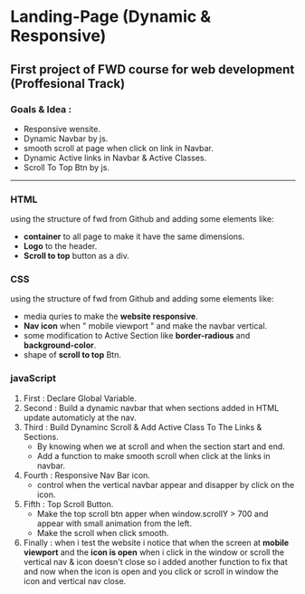 # Landing-Page (Dynamic & Responsive)
## First project of FWD course for web development (Proffesional Track)
### Goals & Idea :
- Responsive wensite.
- Dynamic Navbar by js.
- smooth scroll at page when click on link in Navbar.
- Dynamic Active links in Navbar & Active Classes.
- Scroll To Top Btn by js.
----
### HTML
using the structure of fwd from Github and adding some elements like: 
- **container** to all page to make it have the same dimensions.
- **Logo** to the header.
- **Scroll to top** button as a div.

### CSS
using the structure of fwd from Github and adding some elements like:
- media quries to make the **website responsive**.
- **Nav icon** when " mobile viewport " and make the navbar vertical.
- some modification to Active Section like **border-radious** and **background-color**.
- shape of **scroll to top** Btn.

### javaScript
1. First : Declare Global Variable.
2. Second : Build a dynamic navbar that when sections added in HTML update automaticly at the nav.
3. Third : Build Dynaminc Scroll & Add Active Class To The Links & Sections.
   - By knowing when we at scroll and when the section start and end.
   - Add a function to make smooth scroll when click at the links in navbar.
4. Fourth : Responsive Nav Bar icon.
   - control when the vertical navbar appear and disapper by click on the icon.
5. Fifth : Top Scroll Button.
   - Make the top scroll btn apper when window.scrollY > 700 and appear with small animation from the left.
   - Make the scroll when click smooth.
6. Finally : when i test the website i notice that when the screen at **mobile viewport** and the **icon is open** when i click in the window or scroll the vertical nav & icon doesn't close so i added another function to fix that and now when the icon is open and you click or scroll in window the icon and vertical nav close. 
